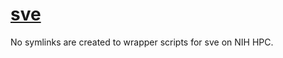 # [sve](https://hpc.nih.gov/apps/sve.html)

No symlinks are created to wrapper scripts for sve on NIH HPC.

